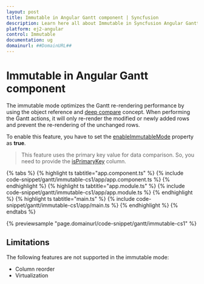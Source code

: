 ```yaml
---
layout: post
title: Immutable in Angular Gantt component | Syncfusion
description: Learn here all about Immutable in Syncfusion Angular Gantt component of Syncfusion Essential JS 2 and more.
platform: ej2-angular
control: Immutable 
documentation: ug
domainurl: ##DomainURL##
---
```


# Immutable in Angular Gantt component

The immutable mode optimizes the Gantt re-rendering performance by using the object reference and [deep compare](https://dmitripavlutin.com/how-to-compare-objects-in-javascript/#4-deep-equality) concept. When performing the Gantt actions, it will only re-render the modified or newly added rows and prevent the re-rendering of the unchanged rows.

To enable this feature, you have to set the [enableImmutableMode](https://ej2.syncfusion.com/angular/documentation/api/gantt/enableimmutablemode) property as **true**.

> This feature uses the primary key value for data comparison. So, you need to provide the [isPrimaryKey](https://ej2.syncfusion.com/angular/documentation/api/gantt/column/#isprimarykey) column.

{% tabs %}
{% highlight ts tabtitle="app.component.ts" %}
{% include code-snippet/gantt/immutable-cs1/app/app.component.ts %}
{% endhighlight %}
{% highlight ts tabtitle="app.module.ts" %}
{% include code-snippet/gantt/immutable-cs1/app/app.module.ts %}
{% endhighlight %}
{% highlight ts tabtitle="main.ts" %}
{% include code-snippet/gantt/immutable-cs1/app/main.ts %}
{% endhighlight %}
{% endtabs %}
  
{% previewsample "page.domainurl/code-snippet/gantt/immutable-cs1" %}

## Limitations

The following features are not supported in the immutable mode:

* Column reorder
* Virtualization
